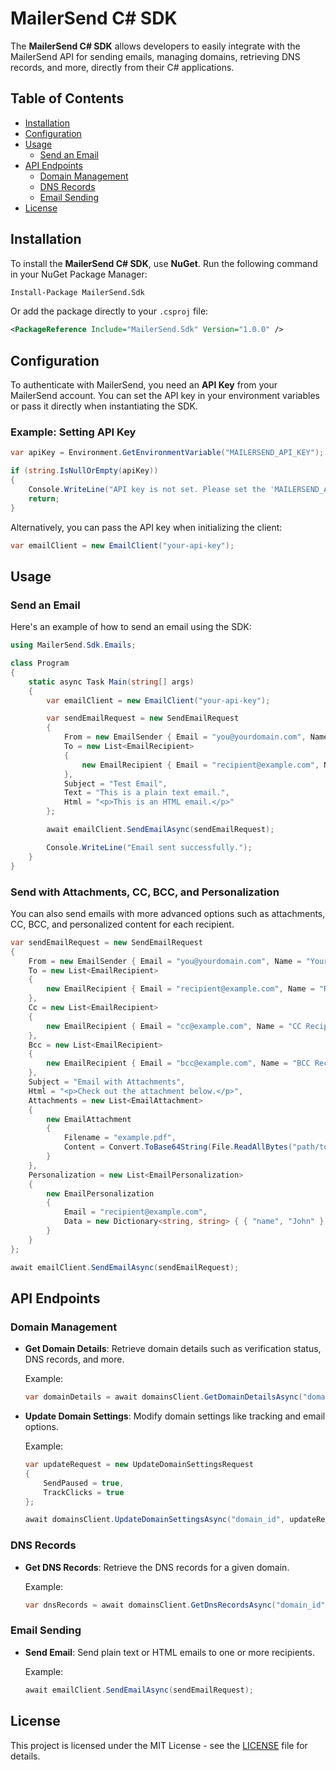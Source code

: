# MailerSend C# SDK

The **MailerSend C# SDK** allows developers to easily integrate with the MailerSend API for sending emails, managing domains, retrieving DNS records, and more, directly from their C# applications.

## Table of Contents

- [Installation](#installation)
- [Configuration](#configuration)
- [Usage](#usage)
  - [Send an Email](#send-an-email)
- [API Endpoints](#api-endpoints)
  - [Domain Management](#domain-management)
  - [DNS Records](#dns-records)
  - [Email Sending](#email-sending)
- [License](#license)

## Installation

To install the **MailerSend C# SDK**, use **NuGet**. Run the following command in your NuGet Package Manager:

```bash
Install-Package MailerSend.Sdk
```

Or add the package directly to your `.csproj` file:

```xml
<PackageReference Include="MailerSend.Sdk" Version="1.0.0" />
```

## Configuration

To authenticate with MailerSend, you need an **API Key** from your MailerSend account. You can set the API key in your environment variables or pass it directly when instantiating the SDK.

### Example: Setting API Key

```csharp
var apiKey = Environment.GetEnvironmentVariable("MAILERSEND_API_KEY");

if (string.IsNullOrEmpty(apiKey))
{
    Console.WriteLine("API key is not set. Please set the 'MAILERSEND_API_KEY' environment variable.");
    return;
}
```

Alternatively, you can pass the API key when initializing the client:

```csharp
var emailClient = new EmailClient("your-api-key");
```

## Usage

### Send an Email

Here's an example of how to send an email using the SDK:

```csharp
using MailerSend.Sdk.Emails;

class Program
{
    static async Task Main(string[] args)
    {
        var emailClient = new EmailClient("your-api-key");

        var sendEmailRequest = new SendEmailRequest
        {
            From = new EmailSender { Email = "you@yourdomain.com", Name = "Your Name" },
            To = new List<EmailRecipient>
            {
                new EmailRecipient { Email = "recipient@example.com", Name = "Recipient Name" }
            },
            Subject = "Test Email",
            Text = "This is a plain text email.",
            Html = "<p>This is an HTML email.</p>"
        };

        await emailClient.SendEmailAsync(sendEmailRequest);

        Console.WriteLine("Email sent successfully.");
    }
}
```

### Send with Attachments, CC, BCC, and Personalization

You can also send emails with more advanced options such as attachments, CC, BCC, and personalized content for each recipient.

```csharp
var sendEmailRequest = new SendEmailRequest
{
    From = new EmailSender { Email = "you@yourdomain.com", Name = "Your Name" },
    To = new List<EmailRecipient>
    {
        new EmailRecipient { Email = "recipient@example.com", Name = "Recipient Name" }
    },
    Cc = new List<EmailRecipient>
    {
        new EmailRecipient { Email = "cc@example.com", Name = "CC Recipient" }
    },
    Bcc = new List<EmailRecipient>
    {
        new EmailRecipient { Email = "bcc@example.com", Name = "BCC Recipient" }
    },
    Subject = "Email with Attachments",
    Html = "<p>Check out the attachment below.</p>",
    Attachments = new List<EmailAttachment>
    {
        new EmailAttachment
        {
            Filename = "example.pdf",
            Content = Convert.ToBase64String(File.ReadAllBytes("path/to/example.pdf"))
        }
    },
    Personalization = new List<EmailPersonalization>
    {
        new EmailPersonalization
        {
            Email = "recipient@example.com",
            Data = new Dictionary<string, string> { { "name", "John" } }
        }
    }
};

await emailClient.SendEmailAsync(sendEmailRequest);
```

## API Endpoints

### Domain Management

- **Get Domain Details**: Retrieve domain details such as verification status, DNS records, and more.
  
  Example:
  ```csharp
  var domainDetails = await domainsClient.GetDomainDetailsAsync("domain_id");
  ```

- **Update Domain Settings**: Modify domain settings like tracking and email options.

  Example:
  ```csharp
  var updateRequest = new UpdateDomainSettingsRequest
  {
      SendPaused = true,
      TrackClicks = true
  };
  
  await domainsClient.UpdateDomainSettingsAsync("domain_id", updateRequest);
  ```

### DNS Records

- **Get DNS Records**: Retrieve the DNS records for a given domain.

  Example:
  ```csharp
  var dnsRecords = await domainsClient.GetDnsRecordsAsync("domain_id");
  ```

### Email Sending

- **Send Email**: Send plain text or HTML emails to one or more recipients.
  
  Example:
  ```csharp
  await emailClient.SendEmailAsync(sendEmailRequest);
  ```

## License

This project is licensed under the MIT License - see the [LICENSE](LICENSE) file for details.
